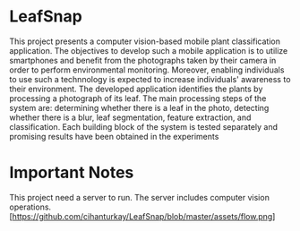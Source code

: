LeafSnap
========
This project presents a computer vision-based mobile plant classification application. The objectives to develop such a mobile application is to utilize smartphones and benefit from the photographs taken by their camera in order to perform environmental monitoring. Moreover, enabling individuals to use such a technnology is expected to increase individuals' awareness to their environment. The developed application identifies the plants by processing a photograph of its leaf. The main processing steps of the system are: determining whether there is a leaf in the photo, detecting whether there is a blur, leaf segmentation, feature extraction, and classification. Each building block of the system is tested separately and promising results have been obtained in the experiments

Important Notes
===============

This project need a server to run. The server includes computer vision operations.<br/>
[https://github.com/cihanturkay/LeafSnap/blob/master/assets/flow.png]
